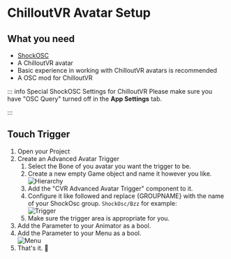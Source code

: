 # ChilloutVR Avatar Setup

## What you need

- [ShockOSC](shockosc-basic.md)
- A ChilloutVR avatar
- Basic experience in working with ChilloutVR avatars is recommended  
- A OSC mod for ChilloutVR

::: info Special ShockOSC Settings for ChilloutVR
Please make sure you have "OSC Query" turned off in the **App Settings** tab.  

:::
## Touch Trigger

1. Open your Project
2. Create an Advanced Avatar Trigger  
    1. Select the Bone of you avatar you want the trigger to be.
    2. Create a new empty Game object and name it however you like.  
    ![Hierarchy](../static/guides/shockosc/CVR/Hierarchy.png)  
    3. Add the "CVR Advanced Avatar Trigger" component to it.  
    4. Configure it like followed and replace {GROUPNAME} with the name of your ShockOsc group. ``ShockOsc/Bzz`` for example:  
    ![Trigger](../static/guides/shockosc/CVR/AdvancedAvatarTrigger.png)  
    5. Make sure the trigger area is appropriate for you.
3. Add the Parameter to your Animator as a bool.  
4. Add the Parameter to your Menu as a bool.  
![Menu](../static/guides/shockosc/CVR/Menu.png)  
5. That's it. 🎉  
